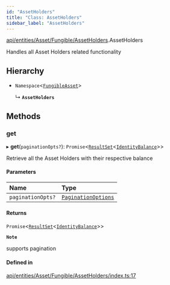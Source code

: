 ```yaml
---
id: "AssetHolders"
title: "Class: AssetHolders"
sidebar_label: "AssetHolders"
---
```


[api/entities/Asset/Fungible/AssetHolders](../../../../../../modules/API/Entities/Asset/Fungible/AssetHolders/AssetHolders.md).AssetHolders

Handles all Asset Holders related functionality

## Hierarchy

- `Namespace`\<[`FungibleAsset`](../FungibleAsset.md)\>

  ↳ **`AssetHolders`**

## Methods

### get

▸ **get**(`paginationOpts?`): `Promise`\<[`ResultSet`](../../../../../../interfaces/API/Entities/Types/ResultSet/ResultSet.md)\<[`IdentityBalance`](../../../../../../interfaces/API/Entities/Asset/Types/IdentityBalance/IdentityBalance.md)\>\>

Retrieve all the Asset Holders with their respective balance

#### Parameters

| Name | Type |
| :------ | :------ |
| `paginationOpts?` | [`PaginationOptions`](../../../../../../interfaces/API/Entities/Types/PaginationOptions/PaginationOptions.md) |

#### Returns

`Promise`\<[`ResultSet`](../../../../../../interfaces/API/Entities/Types/ResultSet/ResultSet.md)\<[`IdentityBalance`](../../../../../../interfaces/API/Entities/Asset/Types/IdentityBalance/IdentityBalance.md)\>\>

**`Note`**

supports pagination

#### Defined in

[api/entities/Asset/Fungible/AssetHolders/index.ts:17](https://github.com/PolymeshAssociation/polymesh-sdk/blob/fbf6882d0/src/api/entities/Asset/Fungible/AssetHolders/index.ts#L17)
